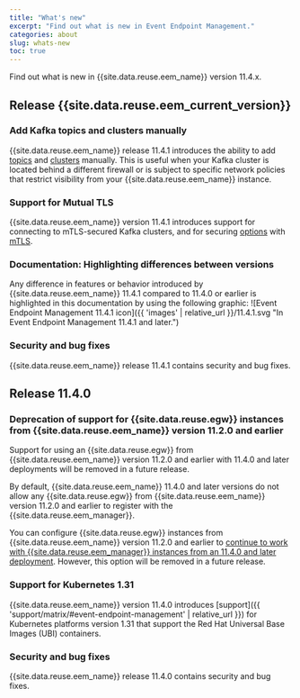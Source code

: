 ```yaml
---
title: "What's new"
excerpt: "Find out what is new in Event Endpoint Management."
categories: about
slug: whats-new
toc: true
---
```


Find out what is new in {{site.data.reuse.eem_name}} version 11.4.x.

## Release {{site.data.reuse.eem_current_version}}


### Add Kafka topics and clusters manually

{{site.data.reuse.eem_name}} release 11.4.1 introduces the ability to add [topics](../../describe/adding-topics/#adding-topics-manually) and [clusters](../../describe/managing-clusters/#adding-a-cluster-manually) manually. This is useful when your Kafka cluster is located behind a different firewall or is subject to specific network policies that restrict visibility from your {{site.data.reuse.eem_name}} instance.

### Support for Mutual TLS

{{site.data.reuse.eem_name}} version 11.4.1 introduces support for connecting to mTLS-secured Kafka clusters, and for securing [options](../key-concepts#option) with [mTLS](../../describe/option-controls#mtls).

### Documentation: Highlighting differences between versions

Any difference in features or behavior introduced by {{site.data.reuse.eem_name}} 11.4.1 compared to 11.4.0 or earlier is highlighted in this documentation by using the following graphic: ![Event Endpoint Management 11.4.1 icon]({{ 'images' | relative_url }}/11.4.1.svg "In Event Endpoint Management 11.4.1 and later.")

### Security and bug fixes

{{site.data.reuse.eem_name}} release 11.4.1 contains security and bug fixes.

## Release 11.4.0

### Deprecation of support for {{site.data.reuse.egw}} instances from {{site.data.reuse.eem_name}} version 11.2.0 and earlier

Support for using an {{site.data.reuse.egw}} from {{site.data.reuse.eem_name}} version 11.2.0 and earlier with 11.4.0 and later deployments will be removed in a future release.

By default, {{site.data.reuse.eem_name}} 11.4.0 and later versions do not allow any {{site.data.reuse.egw}} from {{site.data.reuse.eem_name}} version 11.2.0 and earlier to register with the {{site.data.reuse.eem_manager}}.

You can configure {{site.data.reuse.egw}} instances from {{site.data.reuse.eem_name}} version 11.2.0 and earlier to [continue to work with {{site.data.reuse.eem_manager}} instances from an 11.4.0 and later deployment](../../installing/upgrading#enable-earlier-egw-instances-to-register). However, this option will be removed in a future release.

### Support for Kubernetes 1.31

{{site.data.reuse.eem_name}} version 11.4.0 introduces [support]({{ 'support/matrix/#event-endpoint-management' | relative_url }}) for Kubernetes platforms version 1.31 that support the Red Hat Universal Base Images (UBI) containers.

### Security and bug fixes

{{site.data.reuse.eem_name}} release 11.4.0 contains security and bug fixes.

